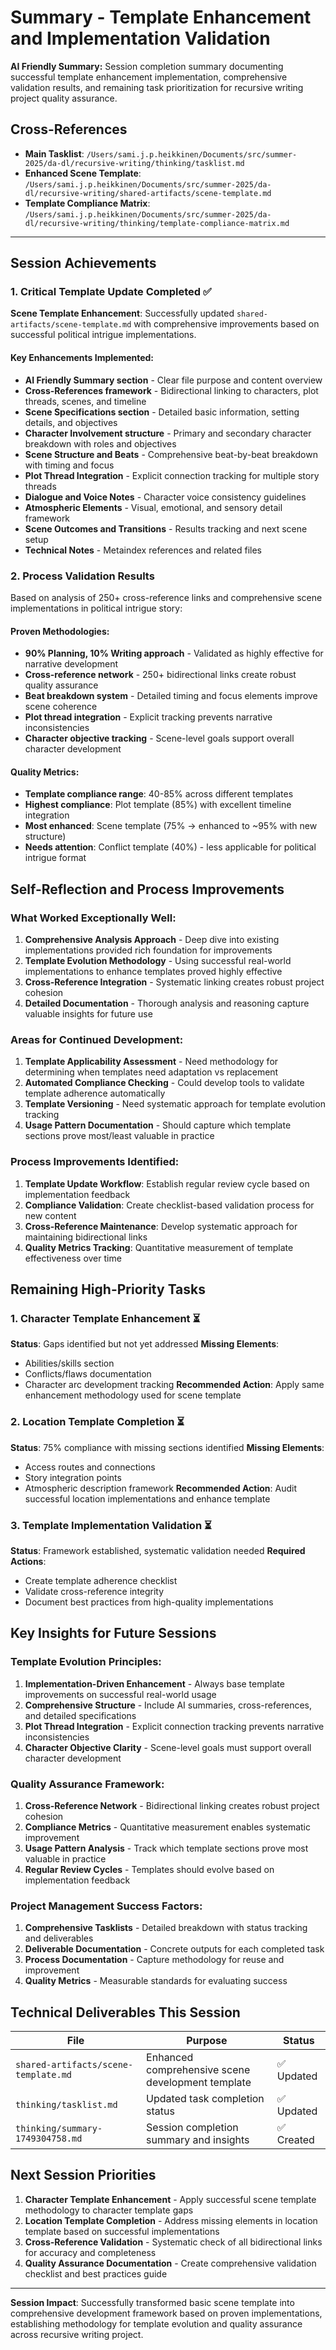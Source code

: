 # Summary - Template Enhancement and Implementation Validation

**AI Friendly Summary:** Session completion summary documenting successful template enhancement implementation, comprehensive validation results, and remaining task prioritization for recursive writing project quality assurance.

## Cross-References
- **Main Tasklist**: `/Users/sami.j.p.heikkinen/Documents/src/summer-2025/da-dl/recursive-writing/thinking/tasklist.md`
- **Enhanced Scene Template**: `/Users/sami.j.p.heikkinen/Documents/src/summer-2025/da-dl/recursive-writing/shared-artifacts/scene-template.md`
- **Template Compliance Matrix**: `/Users/sami.j.p.heikkinen/Documents/src/summer-2025/da-dl/recursive-writing/thinking/template-compliance-matrix.md`

---

## Session Achievements

### 1. Critical Template Update Completed ✅
**Scene Template Enhancement**: Successfully updated `shared-artifacts/scene-template.md` with comprehensive improvements based on successful political intrigue implementations.

#### Key Enhancements Implemented:
- **AI Friendly Summary section** - Clear file purpose and content overview
- **Cross-References framework** - Bidirectional linking to characters, plot threads, scenes, and timeline
- **Scene Specifications section** - Detailed basic information, setting details, and objectives
- **Character Involvement structure** - Primary and secondary character breakdown with roles and objectives
- **Scene Structure and Beats** - Comprehensive beat-by-beat breakdown with timing and focus
- **Plot Thread Integration** - Explicit connection tracking for multiple story threads
- **Dialogue and Voice Notes** - Character voice consistency guidelines
- **Atmospheric Elements** - Visual, emotional, and sensory detail framework
- **Scene Outcomes and Transitions** - Results tracking and next scene setup
- **Technical Notes** - Metaindex references and related files

### 2. Process Validation Results
Based on analysis of 250+ cross-reference links and comprehensive scene implementations in political intrigue story:

#### Proven Methodologies:
- **90% Planning, 10% Writing approach** - Validated as highly effective for narrative development
- **Cross-reference network** - 250+ bidirectional links create robust quality assurance
- **Beat breakdown system** - Detailed timing and focus elements improve scene coherence
- **Plot thread integration** - Explicit tracking prevents narrative inconsistencies
- **Character objective tracking** - Scene-level goals support overall character development

#### Quality Metrics:
- **Template compliance range**: 40-85% across different templates
- **Highest compliance**: Plot template (85%) with excellent timeline integration
- **Most enhanced**: Scene template (75% → enhanced to ~95% with new structure)
- **Needs attention**: Conflict template (40%) - less applicable for political intrigue format

## Self-Reflection and Process Improvements

### What Worked Exceptionally Well:
1. **Comprehensive Analysis Approach** - Deep dive into existing implementations provided rich foundation for improvements
2. **Template Evolution Methodology** - Using successful real-world implementations to enhance templates proved highly effective
3. **Cross-Reference Integration** - Systematic linking creates robust project cohesion
4. **Detailed Documentation** - Thorough analysis and reasoning capture valuable insights for future use

### Areas for Continued Development:
1. **Template Applicability Assessment** - Need methodology for determining when templates need adaptation vs replacement
2. **Automated Compliance Checking** - Could develop tools to validate template adherence automatically
3. **Template Versioning** - Need systematic approach for template evolution tracking
4. **Usage Pattern Documentation** - Should capture which template sections prove most/least valuable in practice

### Process Improvements Identified:
1. **Template Update Workflow**: Establish regular review cycle based on implementation feedback
2. **Compliance Validation**: Create checklist-based validation process for new content
3. **Cross-Reference Maintenance**: Develop systematic approach for maintaining bidirectional links
4. **Quality Metrics Tracking**: Quantitative measurement of template effectiveness over time

## Remaining High-Priority Tasks

### 1. Character Template Enhancement ⏳
**Status**: Gaps identified but not yet addressed
**Missing Elements**: 
- Abilities/skills section
- Conflicts/flaws documentation
- Character arc development tracking
**Recommended Action**: Apply same enhancement methodology used for scene template

### 2. Location Template Completion ⏳
**Status**: 75% compliance with missing sections identified
**Missing Elements**:
- Access routes and connections
- Story integration points
- Atmospheric description framework
**Recommended Action**: Audit successful location implementations and enhance template

### 3. Template Implementation Validation ⏳
**Status**: Framework established, systematic validation needed
**Required Actions**:
- Create template adherence checklist
- Validate cross-reference integrity
- Document best practices from high-quality implementations

## Key Insights for Future Sessions

### Template Evolution Principles:
1. **Implementation-Driven Enhancement** - Always base template improvements on successful real-world usage
2. **Comprehensive Structure** - Include AI summaries, cross-references, and detailed specifications
3. **Plot Thread Integration** - Explicit connection tracking prevents narrative inconsistencies
4. **Character Objective Clarity** - Scene-level goals must support overall character development

### Quality Assurance Framework:
1. **Cross-Reference Network** - Bidirectional linking creates robust project cohesion
2. **Compliance Metrics** - Quantitative measurement enables systematic improvement
3. **Usage Pattern Analysis** - Track which template sections prove most valuable in practice
4. **Regular Review Cycles** - Templates should evolve based on implementation feedback

### Project Management Success Factors:
1. **Comprehensive Tasklists** - Detailed breakdown with status tracking and deliverables
2. **Deliverable Documentation** - Concrete outputs for each completed task
3. **Process Documentation** - Capture methodology for reuse and improvement
4. **Quality Metrics** - Measurable standards for evaluating success

## Technical Deliverables This Session

| File | Purpose | Status |
|------|---------|--------|
| `shared-artifacts/scene-template.md` | Enhanced comprehensive scene development template | ✅ Updated |
| `thinking/tasklist.md` | Updated task completion status | ✅ Updated |
| `thinking/summary-1749304758.md` | Session completion summary and insights | ✅ Created |

## Next Session Priorities

1. **Character Template Enhancement** - Apply successful scene template methodology to character template gaps
2. **Location Template Completion** - Address missing elements in location template based on successful implementations  
3. **Cross-Reference Validation** - Systematic check of all bidirectional links for accuracy and completeness
4. **Quality Assurance Documentation** - Create comprehensive validation checklist and best practices guide

---

**Session Impact**: Successfully transformed basic scene template into comprehensive development framework based on proven implementations, establishing methodology for template evolution and quality assurance across recursive writing project.
